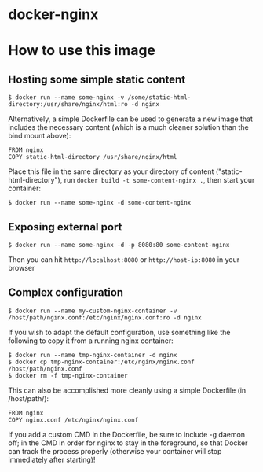 # docker-nginx

# How to use this image

## Hosting some simple static content
```
$ docker run --name some-nginx -v /some/static-html-directory:/usr/share/nginx/html:ro -d nginx
```
Alternatively, a simple Dockerfile can be used to generate a new image that includes the necessary content (which is a much cleaner solution than the bind mount above):
```
FROM nginx
COPY static-html-directory /usr/share/nginx/html
```
Place this file in the same directory as your directory of content ("static-html-directory"), run `docker build -t some-content-nginx .`, then start your container:
```
$ docker run --name some-nginx -d some-content-nginx
```
## Exposing external port

```
$ docker run --name some-nginx -d -p 8080:80 some-content-nginx
```
Then you can hit `http://localhost:8080` or `http://host-ip:8080` in your browser

## Complex configuration

```
$ docker run --name my-custom-nginx-container -v /host/path/nginx.conf:/etc/nginx/nginx.conf:ro -d nginx
```
If you wish to adapt the default configuration, use something like the following to copy it from a running nginx container:
```
$ docker run --name tmp-nginx-container -d nginx
$ docker cp tmp-nginx-container:/etc/nginx/nginx.conf /host/path/nginx.conf
$ docker rm -f tmp-nginx-container
```
This can also be accomplished more cleanly using a simple Dockerfile (in /host/path/):
```
FROM nginx
COPY nginx.conf /etc/nginx/nginx.conf
```
If you add a custom CMD in the Dockerfile, be sure to include -g daemon off; in the CMD in order for nginx to stay in the foreground, so that Docker can track the process properly (otherwise your container will stop immediately after starting)!

